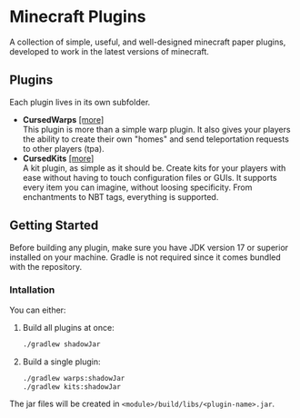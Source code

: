 # Minecraft Plugins

A collection of simple, useful, and well-designed minecraft paper plugins,
developed to work in the latest versions of minecraft.

## Plugins

Each plugin lives in its own subfolder.

* **CursedWarps** [[more]](https://github.com/fabiogvdneto/minecraft-plugins/tree/main/warps) \
  This plugin is more than a simple warp plugin. It also gives your players the ability to
  create their own "homes" and send teleportation requests to other players (tpa).
* **CursedKits** [[more]](https://github.com/fabiogvdneto/minecraft-plugins/tree/main/kits) \
  A kit plugin, as simple as it should be. Create kits for your players with ease without 
  having to touch configuration files or GUIs. It supports every item you can imagine,
  without loosing specificity. From enchantments to NBT tags, everything is supported.

## Getting Started

Before building any plugin, make sure you have JDK version 17 or superior installed on your machine.
Gradle is not required since it comes bundled with the repository.

### Intallation

You can either:

1. Build all plugins at once:
   ```bash
   ./gradlew shadowJar
   ```
2. Build a single plugin:
   ```bash
   ./gradlew warps:shadowJar
   ./gradlew kits:shadowJar
   ```

The jar files will be created in `<module>/build/libs/<plugin-name>.jar`.
